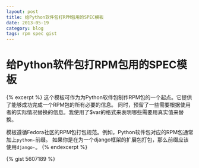```yaml
---
layout: post
title: 给Python软件包打RPM包用的SPEC模板
date: 2013-05-19
category: blog
tags: rpm spec gist
---
```


# 给Python软件包打RPM包用的SPEC模板

{% excerpt %}
这个模板可作为为Python软件包制作RPM包的一个起点。它提供了能够成功完成一个RPM包的所有必要的信息。
同时，预留了一些需要根据使用者的实际情况替换的信息。我使用了$var的格式来表明哪些需要用真实值来替
换。

模板遵循Fedora社区的RPM包打包规范。例如，Python软件包对应的RPM包通常加上``python-``前缀。
如果你是在为一个django框架的扩展包打包，那么前缀应该使用``django-``。
{% endexcerpt %}

{% gist 5607189 %}
